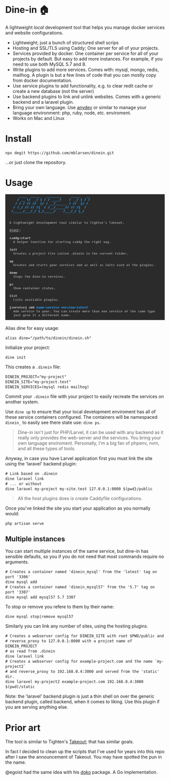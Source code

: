 # Dine-in 🏠

A lightweight _local_ development tool that helps you manage docker services
and website configurations.

- Lightweight; just a bunch of structured shell scrips
- Hosting and SSL/TLS using Caddy; One server for all of your projects.
- Services provided by docker. One container per service for all of your
  projects by default. But easy to add more instances. For example, if you
  need to use both MySQL 5.7 and 8.
- Write plugins to add more services. Comes with: mysql, mongo, redis, mailhog.
  A plugin is but a few lines of code that you can mostly copy from docker
  documentation.
- Use service plugins to add functionality, e.g. to clear redit cache or create a new
  database (not the server)
- Use backend plugins to link and unlink websites. Comes with a generic backend
  and a laravel plugin.
- Bring your own language. Use [anydev](https://github.com/anyenv/anyenv) or
  similar to manage your language environment: php, ruby, node, etc.
  enviroment.
- Works on Mac and Linux

# Install

```
npx degit https://github.com/mblarsen/dinein.git
```

…or just clone the repository.

# Usage

![usage](https://github.com/mblarsen/dinein/blob/master/usage.png)

Alias dine for easy usage:

```shell
alias dine="/path/to/dinein/dinein.sh"
```

Initialize your project:

```shell
dine init
```

This creates a `.dinein` file:

```
DINEIN_PROJECT="my-project"
DINEIN_SITE="my-project.test"
DINEIN_SERVICES=(mysql redis mailhog)
```

Commit your `.dinein` file with your project to easily recreate the services on
another system.

Use `dine up` to ensure that your local development enviroment has all of these
service containers configured. The containers will be namespaced `dinein_` to
easily see there state use: `dine ps`.

> Dine-in isn't just for PHP/Larvel, it can be used with any backend as it
> really only provides the web-server and the services. You bring your own
> language enviroment. Personally, I'm a big fan of phpenv, nvm, and all these
> types of tools.

Anyway, in case you have Larvel application first you must link the site using
the 'laravel' backend plugin:

```shell
# Link based on .dinein
dine laravel link
# ... or without
dine laravel my-project my-site.test 127.0.0.1:8000 $(pwd}/public
```

> All the host plugins does is create Caddyfile configurations.

Once you've linked the site you start your application as you normally would:

```
php artisan serve
```

## Multiple instances

You can start multiple instances of the same service, but dine-in has sensible
defaults, so you if you do not need that most commands require no arguments.

```shell
# Creates a container named 'dinein_mysql' from the 'latest' tag on port '3306'
dine mysql add
# Creates a container named 'dinein_mysql57' from the '5.7' tag on port '3307'
dine mysql add mysql57 5.7 3307
```

To stop or remove you refere to them by their name:

```shell
dine mysql stop|remove mysql57
```

Similarly you can link any number of sites, using the hosting plugins.

```shell
# Creates a webserver config for DINEIN_SITE with root $PWD/public and
# reverse_proxy to 127.0.0.1:8000 with a projcet name of DINEIN_PROJECT
# as read from .dinein
dine laravel link
# Creates a webserver config for example-project.com and the name `my-project2`
# and reverse_proxy to 192.168.0.4:3000 and served from the 'static' dir.
dine laravel my-project2 example-project.com 192.168.0.4:3000 $(pwd)/static
```

Note: the 'laravel' backend plugin is just a thin shell on over the generic
backend plugin, called backend, when it comes to liking. Use this plugin if you
are serving anything else.

# Prior art

The tool is similar to Tighten's
[Takeout](https://github.com/tightenco/takeout); that has similar goals.

In fact I decided to clean up the scripts that I've used for years into this
repo after I saw the announcement of Takeout. You may have spotted the pun in
the name.

@egoist had the same idea with his [doko](https://github.com/egoist/doko/)
package. A Go implementation.
